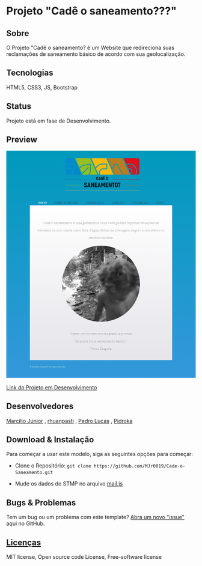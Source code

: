 # Projeto "Cadê o saneamento???"

## Sobre

O Projeto "Cadê o saneamento? é um Website que redireciona suas reclamações  de saneamento básico  de acordo com sua geolocalização. 

## Tecnologias

HTML5, CSS3, JS, Bootstrap

## Status

Projeto está em fase de Desenvolvimento.

## Preview

<img src="images/preview.png" width="600">

[Link do Projeto em Desenvolvimento](https://cadeosaneamento.000webhostapp.com/index.html)

## Desenvolvedores

[Marcílio Júnior](https://github.com/MJr0019) , 
[rhuanpasti](https://github.com/rhuanpasti) ,
[Pedro Lucas](https://github.com/pancine) ,
[Pidroka](https://github.com/Pidroka)

## Download & Instalação

Para começar a usar este modelo, siga as seguintes opções para começar:

* Clone o Repositório: `git clone https://github.com/MJr0019/Cade-o-Saneamento.git`

* Mude os dados do STMP no arquivo [mail.js](https://github.com/MJr0019/Cade-o-Saneamento/blob/master/js/mail.js)

## Bugs & Problemas

Tem um bug ou um problema com este template? [Abra um novo "issue"](https://github.com/MJr0019/Cade-o-Saneamento/issues) aqui no GitHub.

## [Licenças](https://github.com/MJr0019/Cade-o-Saneamento/blob/master/LICENSE)

MIT license, Open source code License, Free-software license
